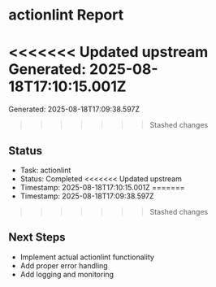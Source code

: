 # actionlint Report

<<<<<<< Updated upstream
Generated: 2025-08-18T17:10:15.001Z
=======
Generated: 2025-08-18T17:09:38.597Z
>>>>>>> Stashed changes

## Status
- Task: actionlint
- Status: Completed
<<<<<<< Updated upstream
- Timestamp: 2025-08-18T17:10:15.001Z
=======
- Timestamp: 2025-08-18T17:09:38.597Z
>>>>>>> Stashed changes

## Next Steps
- Implement actual actionlint functionality
- Add proper error handling
- Add logging and monitoring
